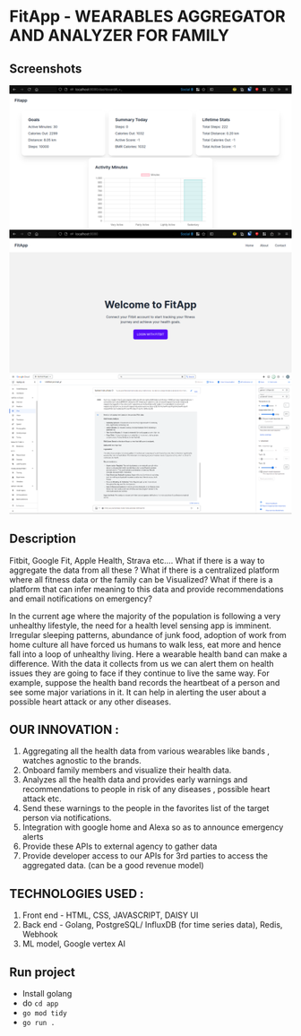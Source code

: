 # FitApp - WEARABLES AGGREGATOR AND ANALYZER FOR FAMILY

## Screenshots
![alt text](./screenshot/image.png)
![alt text](./screenshot/image-1.png)
![alt text](./screenshot/image-2.png)


## Description

Fitbit, Google Fit, Apple Health, Strava etc.… What if  there is a way to aggregate the data from all these ?
What if there is a centralized platform where all fitness data or the family can be Visualized? 
What if there is a platform that can infer meaning to this data and provide recommendations and email notifications on emergency?

In the current age where the majority of the population is following a very unhealthy lifestyle, the need for a health level sensing app is imminent. Irregular sleeping patterns, abundance of junk food, adoption of work from home culture all have forced us humans to walk less, eat more and hence fall into a loop of unhealthy living. Here a wearable health band can make a difference. With the data it collects from us we can alert them on health issues they are going to face if they continue to live the same way. For example, suppose the health band records the heartbeat of a person and see some major variations in it. It can help in alerting the user about a possible heart attack or any other diseases.

## OUR INNOVATION :
1) Aggregating all the  health data from various wearables like bands , watches agnostic to the brands.
2) Onboard family members and visualize their health data.
3) Analyzes all the health data and provides early warnings and recommendations to people in risk of any diseases , possible heart attack etc.
4) Send these warnings to the people in the favorites list of the target person via notifications.
5) Integration with google home and Alexa so as to announce emergency alerts
6) Provide these APIs to external agency to gather data 
7) Provide developer access to our APIs for 3rd parties to access the aggregated data. (can be a good revenue model)


## TECHNOLOGIES USED :
1) Front end - HTML, CSS, JAVASCRIPT, DAISY UI
2) Back end - Golang, PostgreSQL/ InfluxDB (for time series data), Redis, Webhook
3) ML model, Google vertex AI


## Run project
- Install golang
- do `cd app`
- `go mod tidy`
- `go run .`



